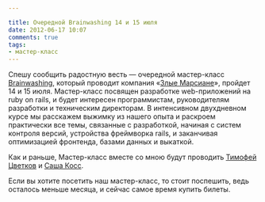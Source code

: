 ```yaml
---

title: Очередной Brainwashing 14 и 15 июля
date: 2012-06-17 10:07
comments: true
tags: 
- мастер-класс
---
```


Спешу сообщить радостную весть — очередной мастер-класс [Brainwashing](http://brainwashing.pro/rails), который проводит
компания «[Злые Марсиане](http://evilmartians.ru/)», пройдет 14 и 15 июля. Мастер-класс посвящен разработке
web-приложений на ruby on rails, и будет интересен программистам, руководителям разработки и техническим директорам. В
интенсивном двухдневном курсе мы расскажем выжимку из нашего опыта и раскроем практически все темы, связанные с
разработкой, начиная с систем контроля версий, устройства фреймворка rails, и заканчивая оптимизацией фронтенда, базами
данных и выкаткой.

Как и раньше, Мастер-класс вместе со мною будут проводить [Тимофей Цветков](http://twitter.com/#!/2kan) и
[Саша Косс](http://twitter.com/#!/kossnocorp).

Если вы хотите посетить наш мастер-класс, то стоит поспешить, ведь осталось меньше месяца, и сейчас самое время купить билеты.
